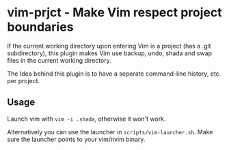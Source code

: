 # vim-prjct - Make Vim respect project boundaries

If the current working directory upon entering Vim is a project (has a .git subdirectory), this plugin makes Vim use backup, undo, shada and swap files in the current working directory.  

The Idea behind this plugin is to have a seperate command-line history, etc. per project.  

## Usage

Launch vim with `vim -i .shada`, otherwise it won't work. 

Alternatively you can use the launcher in `scripts/vim-launcher.sh`. Make sure the launcher points to your vim/nvim binary.  
